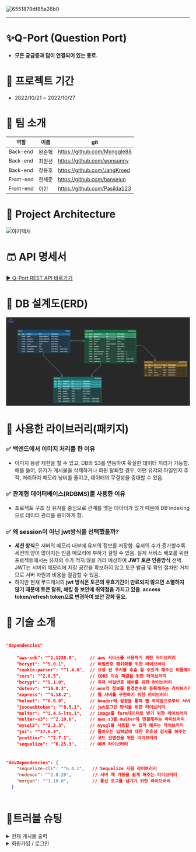 ![6551879df85a26b0](https://user-images.githubusercontent.com/109029407/192130770-c8eda380-621c-4d14-b3d0-bf489260ef65.png)

---------------------------

# ✨Q-Port (Question Port)

- **모든 궁금증과 답이 연결되어 있는 통로.**

# 📆 프로젝트 기간

- 2022/10/21 ~ 2022/10/27

# 👒 팀 소개
| 역할 | 이름 | git |
| ------ | -- | ----|
| Back-end | 왕준혁 | https://github.com/Monggle88|
| Back-end | 최원선 | https://github.com/wonsunny|
| Back-end | 장용호 | https://github.com/JangKroed|
| Front-end | 한세준 | https://github.com/hansejun|
| Front-end | 이민 | https://github.com/Pasilda123|  


# 👔 Project Architecture

![아키텍처](https://qportminiprojectmini.s3.ap-northeast-2.amazonaws.com/post/1666853140031.png)


# 🩳 API 명세서
[▶ Q-Port REST API 바로가기](https://www.notion.so/88eac097402442b4a0e7d54d5fc60c77?v=ce5ebdb9fb1a44dcb1842f8022d5bfd7)

# 🧦 DB 설계도(ERD)
![erd최최치최최최최최최최치ㅗ치ㅚ최최최최종](./img/ERD.png)



# 👟 사용한 라이브러리(패키지)


### ✅ 백엔드에서 이미지 처리를 한 이유

- 이미지 용량 제한을 할 수 있고, DB와 S3를 연동하여 확실한 데이터 처리가 가능함. 예를 들어, 유저가 게시물을 삭제하거나 회원 탈퇴할 경우, 어떤 유저의 파일인지 추적, 처리하여 메모리 낭비를 줄이고, 데이터의 무결성을 증대할 수 있음.



### ✅ 관계형 데이터베이스(RDBMS)를 사용한 이유

- 프로젝트 구조 상 유저를 중심으로 관계를 맺는 데이터가 많기 때문에 DB indexing으로 데이터 관리를 용이하게 함.



### ✅ 왜 session이 아닌 jwt방식을 선택했을까?

- **세션 방식**은 서버의 메모리 내부에 유저의 정보를 저장함. 유저의 수가 증가할수록 세션의 양이 많아지는 만큼 메모리에 부하가 걸릴 수 있음. 실제 서비스 배포를 위한 프로젝트에서는 유저의 수가 적지 않을 거라 예상하여 **JWT 토큰 인증방식** 선택. JWT는 서버의 메모리에 저장 공간을 확보하지 않고 토큰 발급 및 확인 절차만 거치므로 서버 자원과 비용을 절감할 수 있음.
- 하지만 현재 무드캐처의 **jwt 방식은 토큰의 유효기간이 만료되지 않으면 소멸하지 않기 때문에 토큰 탈취, 해킹 등 보안에 취약점을 가지고 있음. access token/refresh token으로 변경하여 보안 강화 필요.**

# 💍 기술 소개

```json

"dependencies"
	
    "aws-sdk": "^2.1238.0",     // aws 서비스를 사용하기 위한 라이브러리
    "bcrypt": "^5.0.1",         // 비밀번호 해쉬화를 위한 라이브러리
    "cookie-parser": "^1.4.6",  // 요청 된 쿠키를 추출 할 수있게 해주는 미들웨어
    "cors": "^2.8.5",           // CORS 이슈 해결을 위한 라이브러리
    "bcrypt": "^5.1.0",         // 유저 비밀번호 해쉬를 위한 라이브러리
    "dotenv": "^16.0.3",        //.env의 정보를 환경변수로 등록해주는 라이브러리
    "express": "^4.18.2",       // 웹 서버를 구현하기 위한 라이브러리
    "helmet": "^6.0.0",         // header에 설정을 통해 웹 취약점으로부터 서버 보호
    "jsonwebtoken": "^8.5.1",   // jwt로그인 방식을 위한 라이브러리
    "multer": "^1.4.5-lts.1",   // image를 form데이터로 받기 위한 라이브러리
    "multer-s3": "^2.10.0",     // aws s3를 multer와 연결해주는 라이브러리
    "mysql2": "^2.3.3",         // mysql을 사용할 수 있게 해주는 라이브러리
    "joi": "^17.6.4",           // 들어오는 입력값에 대한 유효성 검사를 해주는 
    "prettier": "^2.7.1",       // 코드 컨벤션을 위한 라이브러리
    "sequelize": "^6.25.3",     // ORM 라이브러리
    

"devDependencies": {
    "sequelize-cli": "^6.4.1",   // Sequelize 지원 라이브러리
    "nodemon": "^2.0.20",        // 서버 재 가동을 쉽게 해주는 라이브러리
    "morgan": "^1.10.0",         // 통신 로그를 남기기 위한 라이브러리
  }
  
```

# 💎트러블 슈팅


<details>
<summary>전체 게시물 출력</summary>
<div markdown="1">



<aside>
❓ 주어진 문제와 요구 사항

- 기존
    - 기능 별이 아닌 페이지를 기준으로 api를 나누었음.
        - 메인 페이지의 전체 게시물 출력, 마이 페이지 게시물 출력 등등
- 고민
    - 페이지 별이 아닌 기능 별로 api를 구성하는 것이 좋다는 피드백
    - 형식이 아닌 데이터의 내용만 바뀌는데 굳이 이렇게 많은 api가 필요한가 라는 의문
- 결정
    - api 하나로 충분히 데이터 전송이 가능하다는 판단 하에 api를 하나로 축소
</aside>

---

<aside>
💡 가설과 선택지

- 현재 서비스 중인 인프런에서 url을 관찰하며 아이디어를 얻음.
    
  ![인프런](https://user-images.githubusercontent.com/71562311/193569890-ad2d5b3b-bfd3-456e-b4c8-6320baf39c29.PNG)

    
- 서버에서 프론트에게 전달해주는 데이터는 결국 내용만 바뀌고 형식은 변하지 않기 때문에 query를 이용하면 모든 경우의 수를 고려 할 수 있다고 판단.
</aside>

---

<aside>
🧑‍⚖️ 의사 결정과 근거, 구현

- query 값을 이용해 경우의 수를 나누는 알고리즘 생성

<aside>
✅ 결과

- 프론트에서 ?type=like&page=1&count=8 같은 정해진 규칙으로 query 변수를 전달해주면 해당 조건에서 필터링 된 게시물을 출력하는 데 성공.
- api를 하나로 줄이는 데 성공.

### 현재 api명세

![현재의 api명세](https://user-images.githubusercontent.com/71562311/193570188-83db6d23-ff22-4f3b-9572-a61bf1808c44.PNG)


</aside>

</div>
</details>
</aside>




<details>
<summary>회원가입 / 로그인</summary>
<div markdown="1">



<aside>
❓ 주어진 문제와 요구사항

- 기존
    - 회원가입을 실제로 존재하지 않는 이메일으로 회원가입을 할 수 있음 (회원가입)
    - 비밀번호를 잊었을 때 찾을수있는 수단이 없음 (비밀번호 찾기)
    - 비밀번호를 틀렸을 때 계속 비밀번호를 시도할 수 있음 (로그인)
- 고민
    - 한 사람이 여러 계정을 가지고 좋아요를 누를수 있다 (회원가입)
    - 이메일정보가 실존하지 않기때문에 그 사람이 누구인지 알 수 없어서 게시글에 문제되는사진을 올리거나 댓글에 욕을 할 수 있는 가능성이 있다 (회원가입)
    - 사용자가 비밀번호를 잊어버렸을 때 더이상 그 계정을 사용하지 못하는 경우가 발생한다 (비밀번호 찾기)
    - 해커가 악의적으로 해킹을 위해 무차별 대입을 통해 계정을 탈취할수 있는 경우가 발생한다 (로그인)
- 결정
    - Nodemailer를 사용하여 인증번호 방식을 통해 실제 존재하는 이메일으로만 회원가입을 할 수 있게 구현 결정 (회원가입)
    - 비밀번호 찾기 기능을 만들어서 사용자가 비밀번호를 잊어버렸을때 비밀번호를 변경할수 있도록 구현 결정 (비밀번호 찾기)
    - 비밀번호 시도에 제한을 둬서 비밀번호를 5회이상 틀렸을 때 로그인을 10분간 할 수 없도록 구현 결정 (로그인)
</aside>

---

<aside>
💡 가설

- 구현 가능한 방법 (회원가입 / 비밀번호찾기)
    - 1. Nodemailer를 통해 해당 이메일에 인증번호를 보내고 해당 이메일에 인증번호를 해시화하여 DB에 저장
    - 2. 인증번호가 DB 해당이메일에 저장된 인증번호와 일치시 회원가입 및 비밀번호찾기 성공
- 주기적인 인증번호 청소 (회원가입 / 비밀번호찾기)
    - Node-schedule를 사용하여 10분이 지나면 인증번호 만료로 인식후 DB에서 해당 이메일의 인증번호 삭제
- 구현 가능한 방법 (로그인)
    - 로그인시 이메일과 비밀번호가 일치하지 않는다면 해당 이메일에 실패카운트를 1개씩 늘린다
    - 실패카운트가 5회이상일 경우 10분간 로그인이 불가능하게 한다
</aside>

---

<aside>
✅ 결과

- 무분별한 좋아요 불가 (회원가입)
- 게시글에 문제되는사진 댓글에 욕 작성 등 불법행동시 이메일 특정 후 신고 가능 (회원가입)
- 비밀번호를 잊었을때 찾을수 있음 (비밀번호 찾기)
- 해커가 무차별 대입을통한 계정 탈취를 할 수 없음 (로그인)
</aside>

</div>
</details>
